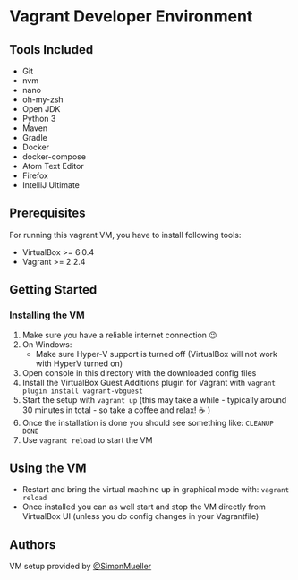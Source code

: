 # Vagrant Developer Environment

## Tools Included

* Git
* nvm
* nano
* oh-my-zsh
* Open JDK
* Python 3
* Maven
* Gradle
* Docker
* docker-compose
* Atom Text Editor
* Firefox
* IntelliJ Ultimate

## Prerequisites

For running this vagrant VM, you have to install following tools:
* VirtualBox >= 6.0.4
* Vagrant >= 2.2.4

## Getting Started

### Installing the VM


1. Make sure you have a reliable internet connection :wink:
2. On Windows:
    * Make sure Hyper-V support is turned off (VirtualBox will not work with HyperV turned on)
3. Open console in this directory with the downloaded config files
4. Install the VirtualBox Guest Additions plugin for Vagrant with `vagrant plugin install vagrant-vbguest`
5. Start the setup with `vagrant up` (this may take a while - typically around 30 minutes in total - so take a coffee and relax! :coffee: )
6. Once the installation is done you should see something like: `CLEANUP DONE`
7. Use `vagrant reload` to start the VM

## Using the VM

* Restart and bring the virtual machine up in graphical mode with: `vagrant reload`
* Once installed you can as well start and stop the VM directly from VirtualBox UI (unless you do config changes in your Vagrantfile)

## Authors

VM setup provided by [@SimonMueller](https://github.com/SimonMueller)
